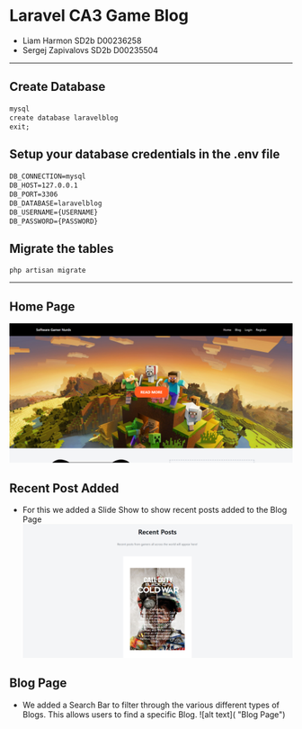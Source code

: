 # Laravel CA3 Game Blog

* Liam Harmon SD2b D00236258
* Sergej Zapivalovs SD2b D00235504
***
## Create Database 
```
mysql
create database laravelblog
exit;
```
## Setup your database credentials in the .env file
```
DB_CONNECTION=mysql
DB_HOST=127.0.0.1
DB_PORT=3306
DB_DATABASE=laravelblog
DB_USERNAME={USERNAME}
DB_PASSWORD={PASSWORD}
```
## Migrate the tables
```
php artisan migrate
```
***
## Home Page 
![alt text](https://github.com/LiamHarmon/LaravelProjectCA3/blob/main/public/images/homepage.png "Laravel Home Page")

## Recent Post Added
* For this we added a Slide Show to show recent posts added to the Blog Page
![alt text](https://github.com/LiamHarmon/LaravelProjectCA3/blob/main/public/images/recentposts.png "Recent Post Image")

## Blog Page
* We added a Search Bar to filter through the various different types of Blogs. This allows users to find a specific Blog.
![alt text]( "Blog Page")
